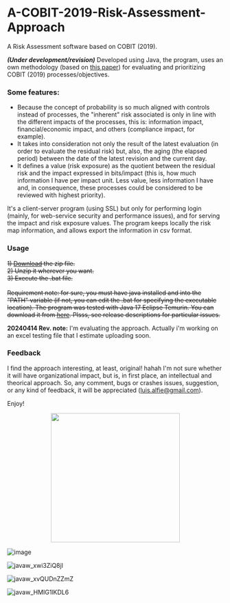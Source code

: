 # A-COBIT-2019-Risk-Assessment-Approach
A Risk Assessment software based on COBIT (2019).

**_(Under development/revision)_** Developed using Java, the program, uses an own methodology (based on [this paper](https://github.com/Lucho-A/A-Risk-Assessment-approach-based-on-Information-Theory)) for evaluating and prioritizing COBIT (2019) processes/objectives.

### Some features:
- Because the concept of probability is so much aligned with controls instead of processes, the "inherent" risk associated is only in line with the different impacts of the processes, this is: information impact, financial/economic impact, and others (compliance impact, for example).
- It takes into consideration not only the result of the latest evaluation (in order to evaluate the residual risk) but, also, the aging (the elapsed period) between the date of the latest revision and the current day.
- It defines a value (risk exposure) as the quotient between the residual risk and the impact expressed in bits/impact (this is, how much information I have per impact unit. Less value, less information I have and, in consequence, these processes could be considered to be reviewed with highest priority).

It's a client-server program (using SSL) but only for performing login (mainly, for web-service security and performance issues), and for serving the impact and risk exposure values. The program keeps locally the risk map information, and allows export the information in csv format.

### Usage
~~1) [Download](https://github.com/Lucho-A/A-COBIT-2019-Risk-Assessment-Approach/releases/latest) the zip file. <br>
2) Unzip it wherever you want. <br>
3) Execute the .bat file. <br> <br>
Requirement note: for sure, you must have java installed and into the "PATH" variable (if not, you can edit the .bat for specifying the executable location). The program was tested with Java 17 Eclipse Temurin. You can download it from [here](https://adoptium.net/es/). Plsss, see release descriptions for particular issues.~~

**20240414 Rev. note:** I'm evaluating the approach. Actually i'm working on an excel testing file that I estimate uploading soon.

### Feedback
I find the approach interesting, at least, original! hahah I'm not sure whether it will have organizational impact, but is, in first place, an intellectual and theorical approach. So, any comment, bugs or crashes issues, suggestion, or any kind of feedback, it will be appreciated (luis.alfie@gmail.com).

Enjoy!
<p align="center">

<img height="300" src="https://user-images.githubusercontent.com/40904281/211438121-02794fdd-26ad-4a27-b808-c6a82b2158cc.png">

![image](https://user-images.githubusercontent.com/40904281/149053255-35c88746-5628-4526-80d7-e216679ad86f.png)

![javaw_xwi3ZiQ8jl](https://user-images.githubusercontent.com/40904281/149053363-89b8c58b-ea46-482f-a1ca-001d1447efee.png)

![javaw_xvQUDnZZmZ](https://user-images.githubusercontent.com/40904281/149053415-edb90768-55df-4c70-a82b-a42c113edfb3.png)

![javaw_HMIG1lKDL6](https://user-images.githubusercontent.com/40904281/149053444-1cdffb6c-e51b-403e-a79a-718c5b0f2043.png)

</p>


















